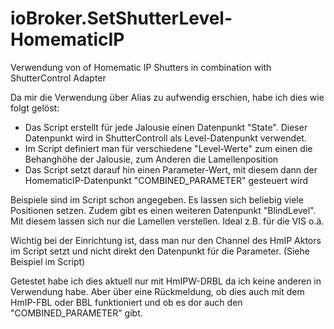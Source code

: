 # ioBroker.SetShutterLevel-HomematicIP
Verwendung von  of Homematic IP Shutters in combination with ShutterControl Adapter

Da mir die Verwendung über Alias zu aufwendig erschien, habe ich dies wie folgt gelöst:

- Das Script erstellt für jede Jalousie einen Datenpunkt "State". Dieser Datenpunkt wird in ShutterControll als Level-Datenpunkt verwendet.
- Im Script definiert man für verschiedene "Level-Werte" zum einen die Behanghöhe der Jalousie, zum Anderen die Lamellenposition
- Das Script setzt darauf hin einen Parameter-Wert, mit diesem dann der HomematicIP-Datenpunkt "COMBINED_PARAMETER" gesteuert wird

Beispiele sind im Script schon angegeben. Es lassen sich beliebig viele Positionen setzen.
Zudem gibt es einen weiteren Datenpunkt "BlindLevel". Mit diesem lassen sich nur die Lamellen verstellen. Ideal z.B. für die VIS o.ä.

Wichtig bei der Einrichtung ist, dass man nur den Channel des HmIP Aktors im Script setzt und nicht direkt den Datenpunkt für die Parameter. (Siehe Beispiel im Script)

Getestet habe ich dies aktuell nur mit HmIPW-DRBL da ich keine anderen in Verwendung habe. Aber über eine Rückmeldung, ob dies auch mit dem HmIP-FBL oder BBL funktioniert und ob es dor auch den "COMBINED_PARAMETER" gibt.
